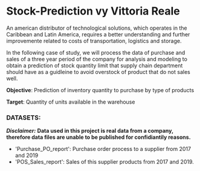 # Stock-Prediction vy Vittoria Reale
An american  distributor of technological solutions, which operates in the Caribbean and Latin America, requires a better understanding and further improvemente related to costs of transportation, logistics and storage.

In the following case of study, we will process the data of purchase and sales of a three year period of the company for analysis and modeling to obtain a prediction of stock quantity limit that supply chain department should have as a guidleine to avoid overstock of product that do not sales well.


 **Objective**: Prediction of inventory quantity to purchase by type of products


  **Target**:  Quantity of units available in the warehouse


### DATASETS:

  ***Disclaimer:***
  **Data used in this project is real data from a company, therefore data files are unable to be published for confidiantily reasons.**

- 'Purchase_PO_report':  Purchase order process to a supplier from 2017 and 2019
- 'POS_Sales_report': Sales of this supplier products from 2017 and 2019.
